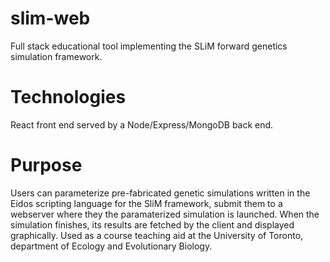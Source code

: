 # slim-web
 Full stack educational tool implementing the SLiM forward genetics simulation framework.

# Technologies
 React front end served by a Node/Express/MongoDB back end.

# Purpose
 Users can parameterize pre-fabricated genetic simulations written in the Eidos scripting language for the SliM framework, submit them to a webserver where they the paramaterized simulation is launched. When the simulation finishes, its results are fetched by the client and displayed graphically. Used as a course teaching aid at the University of Toronto, department of Ecology and Evolutionary Biology.
 

